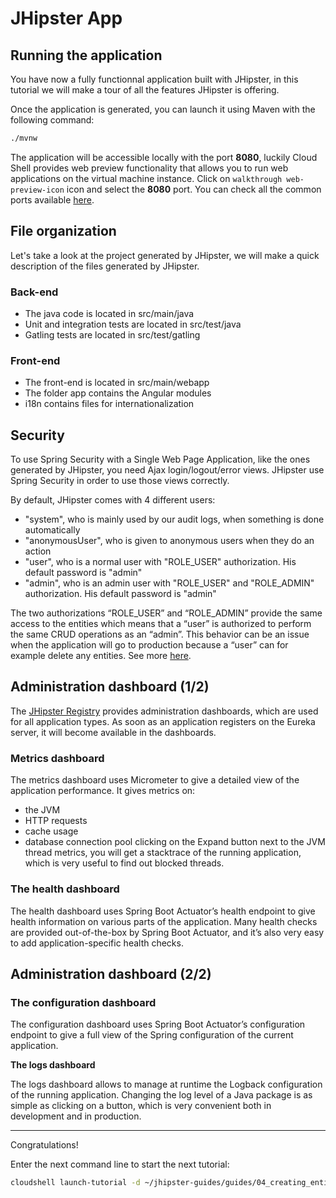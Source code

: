 # JHipster App

<walkthrough-tutorial-duration duration="10"></walkthrough-tutorial-duration>

## Running the application

You have now a fully functionnal application built with JHipster, in this tutorial we will
make a tour of all the features JHipster is offering.

Once the application is generated, you can launch it using Maven with the following command:
```bash
./mvnw
```

The application will be accessible locally with the port **8080**, luckily Cloud Shell provides web 
preview functionality that allows you to run web applications on the virtual machine instance.
Click on `walkthrough web-preview-icon` icon and select the **8080** port.
You can check all the common ports available [here](https://www.jhipster.tech/common-ports/).

## File organization
Let's take a look at the project generated by JHipster, we will make a quick description of the files 
generated by JHipster.

### Back-end
* The java code is located in src/main/java
* Unit and integration tests are located in src/test/java
* Gatling tests are located in src/test/gatling 

### Front-end
* The front-end is located in src/main/webapp
* The folder app contains the Angular modules
* i18n contains files for internationalization

## Security
To use Spring Security with a Single Web Page Application, like the ones generated by JHipster, you need Ajax
login/logout/error views. JHipster use Spring Security in order to use those views correctly.

By default, JHipster comes with 4 different users:
* "system", who is mainly used by our audit logs, when something is done automatically
* "anonymousUser", who is given to anonymous users when they do an action 
* "user", who is a normal user with "ROLE_USER" authorization. His default password is "admin"
* "admin", who is an admin user with "ROLE_USER" and "ROLE_ADMIN" authorization. His default password is "admin"


The two authorizations “ROLE_USER” and “ROLE_ADMIN” provide the same access to the entities which 
means that a “user” is authorized to perform the same CRUD operations as an “admin”. This behavior can be 
an issue when the application will go to production because a “user” can for example delete any entities.
See more [here](https://www.jhipster.tech/security/).


## Administration dashboard (1/2)
The [JHipster Registry](https://www.jhipster.tech/jhipster-registry/) provides administration dashboards, which are used for all application types.
As soon as an application registers on the Eureka server, it will become available in the 
dashboards.

### Metrics dashboard
The metrics dashboard uses Micrometer to give a detailed view of the application performance.
It gives metrics on:
* the JVM
* HTTP requests
* cache usage
* database connection pool
 clicking on the Expand button next to the JVM thread metrics, you will get a stacktrace of the 
 running application, which is very useful to find out blocked threads.

 ### The health dashboard
 The health dashboard uses Spring Boot Actuator’s health endpoint to give health information on 
 various parts of the application. Many health checks are provided out-of-the-box by Spring Boot 
 Actuator, and it’s also very easy to add application-specific health checks.

## Administration dashboard (2/2)
### The configuration dashboard
The configuration dashboard uses Spring Boot Actuator’s configuration endpoint 
to give a full view of the Spring configuration of the current application.

**The logs dashboard**  

The logs dashboard allows to manage at runtime the Logback configuration of the running application. 
Changing the log level of a Java package is as simple as clicking on a button, which is very convenient both in development and in production.

---

<walkthrough-conclusion-trophy></walkthrough-conclusion-trophy>

Congratulations!

Enter the next command line to start the next tutorial:

```bash
cloudshell launch-tutorial -d ~/jhipster-guides/guides/04_creating_entities_with_jdl_studio.md;
```